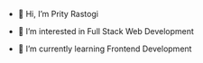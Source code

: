 - 👋 Hi, I’m Prity Rastogi
  
- 👀 I’m interested in Full Stack Web Development
  
- 🌱 I’m currently learning Frontend Development

<!---
PrityRastogi16/PrityRastogi16 is a ✨ special ✨ repository because its `README.md` (this file) appears on your GitHub profile.
You can click the Preview link to take a look at your changes.
--->
